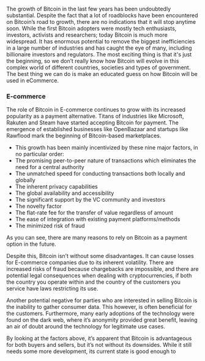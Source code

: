 The growth of Bitcoin in the last few years has been undoubtedly substantial. Despite the fact that a lot of roadblocks have been encountered on Bitcoin’s road to growth, there are no indications that it will stop anytime soon. While the first Bitcoin adopters were mostly tech enthusiasts, investors, activists and researchers; today Bitcoin is much more widespread. It has enormous potential to remove the biggest inefficiencies in a large number of industries and has caught the eye of many, including billionaire investors and regulators. The most exciting thing is that it's just the beginning, so we don’t really know how Bitcoin will evolve in this complex world of different countries, societies and types of government. The best thing we can do is make an educated guess on how Bitcoin will be used in eCommerce.

### E-commerce
The role of Bitcoin in E-commerce continues to grow with its increased popularity as a payment alternative. Titans of industries like Microsoft, Rakuten and Steam have started accepting Bitcoin for payment. The emergence of established businesses like OpenBazaar and startups like Rawflood mark the beginning of Bitcoin-based marketplaces.
- This growth has been mainly incentivized by these nine major factors, in no particular order:
- The promising peer-to-peer nature of transactions which eliminates the need for a central authority
- The unmatched speed for conducting transactions both locally and globally
- The inherent privacy capabilities
- The global availability and accessibility
- The significant support by the VC community and investors
- The novelty factor
- The flat-rate fee for the transfer of value regardless of amount
- The ease of integration with existing payment platforms/methods
- The minimized risk of fraud 

As you can see, there are many reasons to rely on Bitcoin as a payment option in the future. 

Despite this, Bitcoin isn’t without some disadvantages. It can cause losses for E-commerce companies due to its inherent volatility. There are increased risks of fraud because chargebacks are impossible, and there are potential legal consequences when dealing with cryptocurrencies, if both the country you operate within and the country of the customers you service have laws restricting its use.

Another potential negative for parties who are interested in selling Bitcoin is the inability to gather consumer data. This however, is often beneficial for the customers. Furthermore, many early adoptions of the technology were found on the dark web, where it’s anonymity provided great benefit, leaving an air of doubt around the technology for legitimate use cases.

By looking at the factors above, it’s apparent that Bitcoin is advantageous for both buyers and sellers, but it’s not without its downsides. While it still needs some more development, its current state is good enough to

